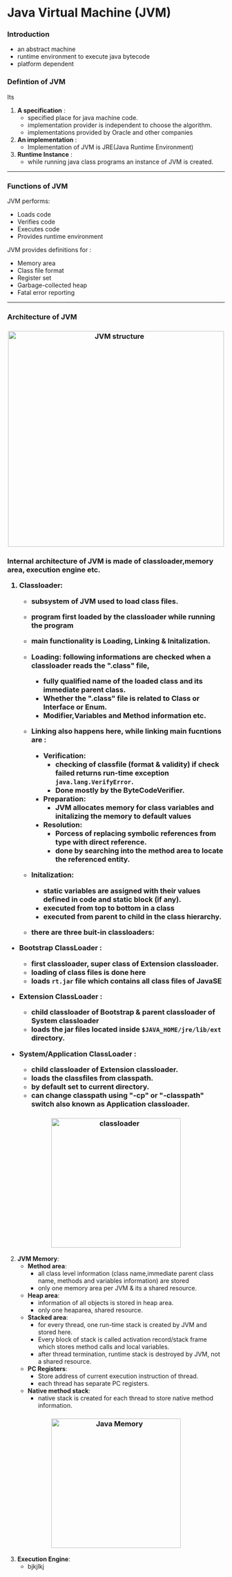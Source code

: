 # Java Virtual Machine (JVM)
### Introduction
- an abstract machine 
- runtime environment to execute java bytecode 
- platform dependent
### Defintion of JVM
Its <br>
1. **A specification** :
    - specified place for java machine code. 
    - implementation provider is independent to choose the algorithm. 
    - implementations provided by Oracle and other companies 
2. **An implementation** :
    - Implementation of JVM is JRE(Java Runtime Environment)
3. **Runtime Instance** :
    - while running java class programs an instance of JVM is created. 
---
### Functions of JVM
JVM performs:
- Loads code 
- Verifies code 
- Executes code 
- Provides runtime environment

JVM provides definitions for :
- Memory area
- Class file format 
- Register set 
- Garbage-collected heap
- Fatal error reporting

----
### Architecture of JVM
<h3 align="center">
<img src="https://static.javatpoint.com/images/jvm-architecture.png" alt="JVM structure" height="500px" align="center">
<h3>
    
Internal architecture of JVM is made of classloader,memory area, execution engine etc.
    
1. **Classloader**:
    - subsystem of JVM used to load class files. 
    - program first loaded by the classloader while running the program 
    - main functionality is **Loading**, **Linking** & **Initalization**.
    - **Loading**: following informations are checked when a classloader reads the ".class" file, 
        - fully qualified name of the loaded class and its immediate parent class.
        - Whether the ".class" file is related to Class or Interface or Enum.
        - Modifier,Variables and Method information etc.
    - **Linking** also happens here, while linking main fucntions are : <br>
        - **Verification**: 
            - checking of classfile (format & validity) if check failed returns run-time exception `java.lang.VerifyError`.
            - Done mostly by the ByteCodeVerifier.
        - **Preparation**: 
            - JVM allocates memory for class variables and initalizing the memory to default values
        - **Resolution**: 
            - Porcess of replacing symbolic references from type with direct reference. 
            - done by searching into the method area to locate the referenced entity.
    - **Initalization**: 
        - static variables are assigned with their values defined in code and static block (if any).
        - executed from top to bottom in a class 
        - executed from parent to child in the class hierarchy.
       
    - there are three buit-in classloaders: 
   
 - **Bootstrap ClassLoader** : 
    - first classloader, super class of Extension classloader. 
    - loading of class files is done here 
    - loads **`rt.jar`** file which contains all class files of JavaSE 
    
 - **Extension ClassLoader** :
    - child classloader of Bootstrap & parent classloader of System classloader 
    - loads the jar files located inside **`$JAVA_HOME/jre/lib/ext`** directory.
   
 - **System/Application ClassLoader** :
    - child classloader of Extension classloader. 
    - loads the classfiles from classpath. 
    - by default set to current directory.
    - can change classpath using "-cp" or "-classpath" switch also known as Application classloader.
  <h3 align="center">
    <img src="https://media.geeksforgeeks.org/wp-content/uploads/jvmclassloader.jpg" alt="classloader" height="300px" align="center">
   </h3>
   
2.  **JVM Memory**:
    - **Method area**: 
         - all class level information (class name,immediate parent class name, methods and variables information) are stored 
         - only one memory area per JVM & its a shared resource.        
    - **Heap area**: 
        - information of all objects is stored in heap area. 
        - only one heaparea, shared resource.       
    - **Stacked area**:
         - for every thread, one run-time stack is created by JVM and stored here.
         - Every block of stack is called activation record/stack frame which stores method calls and local variables. 
         - after thread termination, runtime stack is destroyed by JVM, not a shared resource.  
    - **PC Registers**: 
        - Store address of current execution instruction of thread. 
        - each thread has separate PC registers. 
    - **Native method stack**:
        - native stack is created for each thread to store native method information.
<h3 align="center">
    <img src="https://media.geeksforgeeks.org/wp-content/uploads/jvm-memory-2.jpg" alt="Java Memory" height="300px">
</h3>

3. **Execution Engine**:
    - bjkjlkj
         

 
